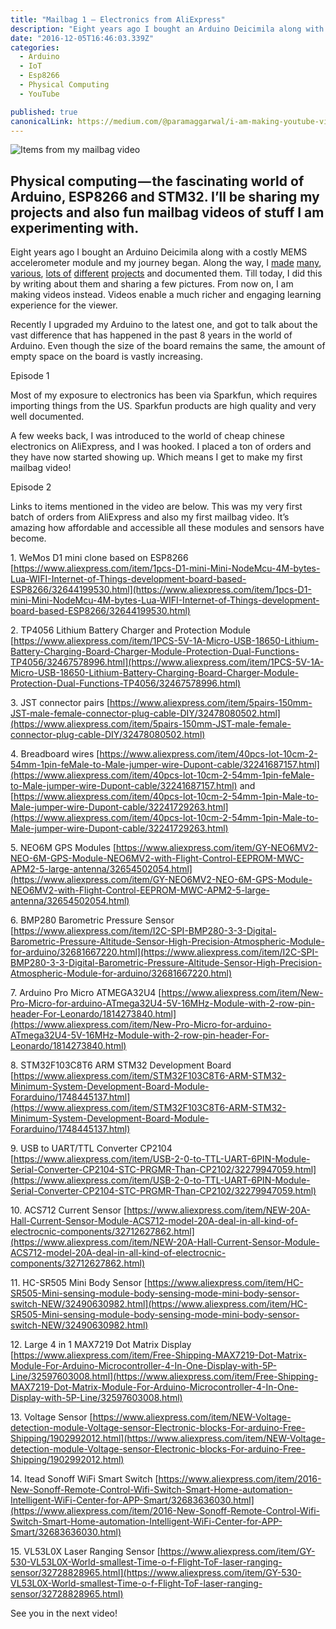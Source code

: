 ```yaml
---
title: "Mailbag 1 — Electronics from AliExpress"
description: "Eight years ago I bought an Arduino Deicimila along with a costly MEMS accelerometer module and my journey began. Along the way, I made many, various, lots of different projects and documented them…"
date: "2016-12-05T16:46:03.339Z"
categories: 
  - Arduino
  - IoT
  - Esp8266
  - Physical Computing
  - YouTube

published: true
canonicalLink: https://medium.com/@paramaggarwal/i-am-making-youtube-videos-1ae4349249be
---
```


![Items from my mailbag video](./asset-1.jpeg)

## Physical computing — the fascinating world of Arduino, ESP8266 and STM32. I’ll be sharing my projects and also fun mailbag videos of stuff I am experimenting with.

Eight years ago I bought an Arduino Deicimila along with a costly MEMS accelerometer module and my journey began. Along the way, I [made](https://medium.com/@paramaggarwal/building-a-wifi-twitter-display-scrolling-tweets-7788d20ffbd3#.8va7t05f6) [many](https://medium.com/@paramaggarwal/switching-a-light-bulb-with-an-arduino-adb848d76e84#.jen0f13sk), [various](https://medium.com/@paramaggarwal/using-an-led-matrix-module-91b59250ab21#.bujz45kua), [lots of](https://medium.com/@paramaggarwal/pov-display-with-accelerometer-62c91c49bf56#.to00cjqt5) [different](https://medium.com/@paramaggarwal/interfacing-a-feature-phone-display-204a820d842#.j6aa73hao) [projects](https://medium.com/@paramaggarwal/wireless-link-using-nordic-nrf24l01-modules-45655c27c453#.jqbmrefwi) and documented them. Till today, I did this by writing about them and sharing a few pictures. From now on, I am making videos instead. Videos enable a much richer and engaging learning experience for the viewer.

Recently I upgraded my Arduino to the latest one, and got to talk about the vast difference that has happened in the past 8 years in the world of Arduino. Even though the size of the board remains the same, the amount of empty space on the board is vastly increasing.

Episode 1

Most of my exposure to electronics has been via Sparkfun, which requires importing things from the US. Sparkfun products are high quality and very well documented.

A few weeks back, I was introduced to the world of cheap chinese electronics on AliExpress, and I was hooked. I placed a ton of orders and they have now started showing up. Which means I get to make my first mailbag video!

Episode 2

Links to items mentioned in the video are below. This was my very first batch of orders from AliExpress and also my first mailbag video. It’s amazing how affordable and accessible all these modules and sensors have become.

1\. WeMos D1 mini clone based on ESP8266 [https://www.aliexpress.com/item/1pcs-D1-mini-Mini-NodeMcu-4M-bytes-Lua-WIFI-Internet-of-Things-development-board-based-ESP8266/32644199530.html](https://www.aliexpress.com/item/1pcs-D1-mini-Mini-NodeMcu-4M-bytes-Lua-WIFI-Internet-of-Things-development-board-based-ESP8266/32644199530.html)

2\. TP4056 Lithium Battery Charger and Protection Module [https://www.aliexpress.com/item/1PCS-5V-1A-Micro-USB-18650-Lithium-Battery-Charging-Board-Charger-Module-Protection-Dual-Functions-TP4056/32467578996.html](https://www.aliexpress.com/item/1PCS-5V-1A-Micro-USB-18650-Lithium-Battery-Charging-Board-Charger-Module-Protection-Dual-Functions-TP4056/32467578996.html)

3\. JST connector pairs [https://www.aliexpress.com/item/5pairs-150mm-JST-male-female-connector-plug-cable-DIY/32478080502.html](https://www.aliexpress.com/item/5pairs-150mm-JST-male-female-connector-plug-cable-DIY/32478080502.html)

4\. Breadboard wires [https://www.aliexpress.com/item/40pcs-lot-10cm-2-54mm-1pin-feMale-to-Male-jumper-wire-Dupont-cable/32241687157.html](https://www.aliexpress.com/item/40pcs-lot-10cm-2-54mm-1pin-feMale-to-Male-jumper-wire-Dupont-cable/32241687157.html) and [https://www.aliexpress.com/item/40pcs-lot-10cm-2-54mm-1pin-Male-to-Male-jumper-wire-Dupont-cable/32241729263.html](https://www.aliexpress.com/item/40pcs-lot-10cm-2-54mm-1pin-Male-to-Male-jumper-wire-Dupont-cable/32241729263.html)

5\. NEO6M GPS Modules [https://www.aliexpress.com/item/GY-NEO6MV2-NEO-6M-GPS-Module-NEO6MV2-with-Flight-Control-EEPROM-MWC-APM2-5-large-antenna/32654502054.html](https://www.aliexpress.com/item/GY-NEO6MV2-NEO-6M-GPS-Module-NEO6MV2-with-Flight-Control-EEPROM-MWC-APM2-5-large-antenna/32654502054.html)

6\. BMP280 Barometric Pressure Sensor [https://www.aliexpress.com/item/I2C-SPI-BMP280-3-3-Digital-Barometric-Pressure-Altitude-Sensor-High-Precision-Atmospheric-Module-for-arduino/32681667220.html](https://www.aliexpress.com/item/I2C-SPI-BMP280-3-3-Digital-Barometric-Pressure-Altitude-Sensor-High-Precision-Atmospheric-Module-for-arduino/32681667220.html)

7\. Arduino Pro Micro ATMEGA32U4 [https://www.aliexpress.com/item/New-Pro-Micro-for-arduino-ATmega32U4-5V-16MHz-Module-with-2-row-pin-header-For-Leonardo/1814273840.html](https://www.aliexpress.com/item/New-Pro-Micro-for-arduino-ATmega32U4-5V-16MHz-Module-with-2-row-pin-header-For-Leonardo/1814273840.html)

8\. STM32F103C8T6 ARM STM32 Development Board [https://www.aliexpress.com/item/STM32F103C8T6-ARM-STM32-Minimum-System-Development-Board-Module-Forarduino/1748445137.html](https://www.aliexpress.com/item/STM32F103C8T6-ARM-STM32-Minimum-System-Development-Board-Module-Forarduino/1748445137.html)

9\. USB to UART/TTL Converter CP2104 [https://www.aliexpress.com/item/USB-2-0-to-TTL-UART-6PIN-Module-Serial-Converter-CP2104-STC-PRGMR-Than-CP2102/32279947059.html](https://www.aliexpress.com/item/USB-2-0-to-TTL-UART-6PIN-Module-Serial-Converter-CP2104-STC-PRGMR-Than-CP2102/32279947059.html)

10\. ACS712 Current Sensor [https://www.aliexpress.com/item/NEW-20A-Hall-Current-Sensor-Module-ACS712-model-20A-deal-in-all-kind-of-electrocnic-components/32712627862.html](https://www.aliexpress.com/item/NEW-20A-Hall-Current-Sensor-Module-ACS712-model-20A-deal-in-all-kind-of-electrocnic-components/32712627862.html)

11\. HC-SR505 Mini Body Sensor [https://www.aliexpress.com/item/HC-SR505-Mini-sensing-module-body-sensing-mode-mini-body-sensor-switch-NEW/32490630982.html](https://www.aliexpress.com/item/HC-SR505-Mini-sensing-module-body-sensing-mode-mini-body-sensor-switch-NEW/32490630982.html)

12\. Large 4 in 1 MAX7219 Dot Matrix Display [https://www.aliexpress.com/item/Free-Shipping-MAX7219-Dot-Matrix-Module-For-Arduino-Microcontroller-4-In-One-Display-with-5P-Line/32597603008.html](https://www.aliexpress.com/item/Free-Shipping-MAX7219-Dot-Matrix-Module-For-Arduino-Microcontroller-4-In-One-Display-with-5P-Line/32597603008.html)

13\. Voltage Sensor [https://www.aliexpress.com/item/NEW-Voltage-detection-module-Voltage-sensor-Electronic-blocks-For-arduino-Free-Shipping/1902992012.html](https://www.aliexpress.com/item/NEW-Voltage-detection-module-Voltage-sensor-Electronic-blocks-For-arduino-Free-Shipping/1902992012.html)

14\. Itead Sonoff WiFi Smart Switch [https://www.aliexpress.com/item/2016-New-Sonoff-Remote-Control-Wifi-Switch-Smart-Home-automation-Intelligent-WiFi-Center-for-APP-Smart/32683636030.html](https://www.aliexpress.com/item/2016-New-Sonoff-Remote-Control-Wifi-Switch-Smart-Home-automation-Intelligent-WiFi-Center-for-APP-Smart/32683636030.html)

15\. VL53L0X Laser Ranging Sensor [https://www.aliexpress.com/item/GY-530-VL53L0X-World-smallest-Time-o-f-Flight-ToF-laser-ranging-sensor/32728828965.html](https://www.aliexpress.com/item/GY-530-VL53L0X-World-smallest-Time-o-f-Flight-ToF-laser-ranging-sensor/32728828965.html)

See you in the next video!
